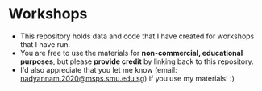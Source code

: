 # Workshops

* This repository holds data and code that I have created for workshops that I have run.
* You are free to use the materials for **non-commercial, educational purposes**, but please **provide credit** by linking back to this repository.
* I'd also appreciate that you let me know (email: nadyannam.2020@msps.smu.edu.sg) if you use my materials! :)
